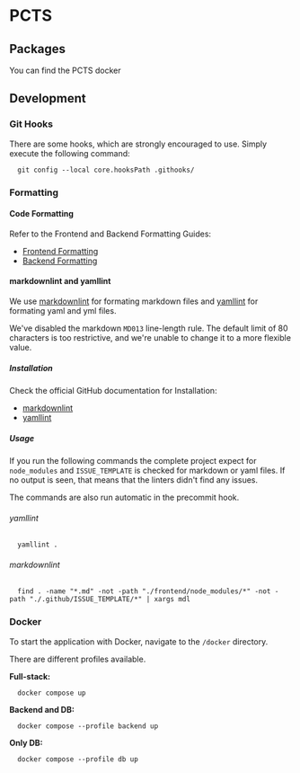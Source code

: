 # PCTS

## Packages

You can find the PCTS docker

## Development

### Git Hooks

There are some hooks, which are strongly encouraged to use. Simply execute the following command:

```shell
  git config --local core.hooksPath .githooks/
```

### Formatting

#### Code Formatting

Refer to the Frontend and Backend Formatting Guides:

- [Frontend Formatting](frontend/README.md)
- [Backend Formatting](backend/README.md)

#### markdownlint and yamllint

We use [markdownlint](https://github.com/markdownlint/markdownlint) for formating markdown files
and [yamllint](https://github.com/adrienverge/yamllint) for formating yaml and yml files.

We've disabled the markdown `MD013` line-length rule. The default limit of 80 characters is too restrictive, and we're unable to change it to a more flexible value.

##### Installation

Check the official GitHub documentation for Installation:

- [markdownlint](https://github.com/markdownlint/markdownlint#installation)
- [yamllint](https://github.com/adrienverge/yamllint#installation)

##### Usage

If you run the following commands the complete project expect for `node_modules` and `ISSUE_TEMPLATE` is checked for markdown or yaml files.
If no output is seen, that means that the linters didn't find any issues.

The commands are also run automatic in the precommit hook.

###### yamllint

```shell
  yamllint .
```

###### markdownlint

```shell
  find . -name "*.md" -not -path "./frontend/node_modules/*" -not -path "./.github/ISSUE_TEMPLATE/*" | xargs mdl
```

### Docker

To start the application with Docker, navigate to the `/docker` directory.

There are different profiles available.

**Full-stack:**

```shell
  docker compose up
```

**Backend and DB:**

```shell
  docker compose --profile backend up
```

**Only DB:**

```shell
  docker compose --profile db up
```
